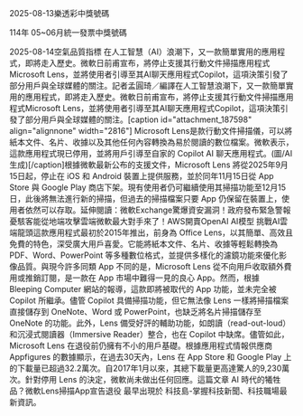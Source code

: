 
2025-08-13樂透彩中獎號碼

                                
114年 05~06月統一發票中獎號碼
                             
2025-08-14空氣品質指標
                              在人工智慧（AI）浪潮下，又一款簡單實用的應用程式，即將走入歷史。微軟日前甫宣布，將停止支援其行動文件掃描應用程式Microsoft Lens，並將使用者引導至其AI聊天應用程式Copilot，這項決策引發了部分用戶與全球媒體的關注。記者孟圓琦／編譯在人工智慧浪潮下，又一款簡單實用的應用程式，即將走入歷史。微軟日前甫宣布，將停止支援其行動文件掃描應用程式Microsoft Lens，並將使用者引導至其AI聊天應用程式Copilot，這項決策引發了部分用戶與全球媒體的關注。[caption id="attachment_187598" align="alignnone" width="2816"] Microsoft Lens是款行動文件掃描儀，可以將紙本文件、名片、收據以及其他任何內容轉換為易於閱讀的數位檔案。微軟表示，這款應用程式現已停用，並將用戶引導至自家的 Copilot AI 聊天應用程式。(圖/AI生成)[/caption]根據微軟最新公布的支援文件，Microsoft Lens 將從2025年9月15日起，停止在 iOS 和 Android 裝置上提供服務，並於同年11月15日從 App Store 與 Google Play 商店下架。現有使用者仍可繼續使用其掃描功能至12月15日，此後將無法進行新的掃描，但過去的掃描檔案只要 App 仍保留在裝置上，使用者依然可以存取。延伸閱讀：微軟Exchange驚爆資安漏洞！政府發布緊急警報 憂駭客能從地端攻擊雲端微軟最大對手來了！AWS開賣OpenAI AI模型 挑戰AI雲端龍頭這款應用程式最初於2015年推出，前身為 Office Lens，以其簡單、高效且免費的特色，深受廣大用戶喜愛。它能將紙本文件、名片、收據等輕鬆轉換為 PDF、Word、PowerPoint 等多種數位格式，並提供多樣化的濾鏡功能來優化影像品質。與現今許多同類 App 不同的是，Microsoft Lens 從不向用戶收取額外費用或推銷訂閱，是一款在 App 市場中難得一見的良心 App。然而，根據 Bleeping Computer 網站的報導，這款即將被取代的 App 功能，並未完全被 Copilot 所繼承。儘管 Copilot 具備掃描功能，但它無法像 Lens 一樣將掃描檔案直接儲存到 OneNote、Word 或 PowerPoint，也缺乏將名片掃描儲存至 OneNote 的功能。此外，Lens 備受好評的輔助功能，如朗讀（read-out-loud）和沉浸式閱讀器（Immersive Reader）整合，也在 Copilot 中缺席。儘管如此，Microsoft Lens 在退役前仍擁有不小的用戶基礎。根據應用程式情報供應商 Appfigures 的數據顯示，在過去30天內，Lens 在 App Store 和 Google Play 上的下載量已超過32.2萬次。自2017年1月以來，其總下載量更高達驚人的9,230萬次。針對停用 Lens 的決定，微軟尚未做出任何回應。這篇文章 AI 時代的犧牲品？微軟Lens掃描App宣告退役 最早出現於 科技島-掌握科技新聞、科技職場最新資訊。